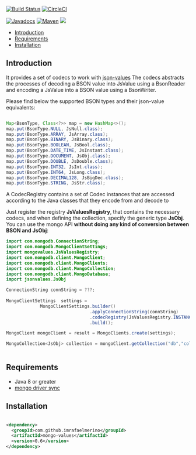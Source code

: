 [![Build Status](https://travis-ci.org/imrafaelmerino/mongo-values.svg?branch=master)](https://travis-ci.org/imrafaelmerino/mongo-values)
[![CircleCI](https://circleci.com/gh/imrafaelmerino/mongo-values/tree/master.svg)](https://circleci.com/gh/imrafaelmerino/mongo-values/tree/master)

[![Javadocs](https://www.javadoc.io/badge/com.github.imrafaelmerino/mongo-values.svg)](https://www.javadoc.io/doc/com.github.imrafaelmerino/mongo-values)
[![Maven](https://img.shields.io/maven-central/v/com.github.imrafaelmerino/mongo-values/0.6)](https://search.maven.org/artifact/com.github.imrafaelmerino/mongo-values/0.6/jar)
[![](https://jitpack.io/v/imrafaelmerino/mongo-values.svg)](https://jitpack.io/#imrafaelmerino/mongo-values)

- [Introduction](#intro)
- [Requirements](#requirements)
- [Installation](#installation)

## <a name="intro"><a/> Introduction 

It provides a set of codecs to work with [json-values](https://github.com/imrafaelmerino/json-values)
The codecs abstracts the processes of decoding a BSON value into JsValue  using a 
BsonReader and encoding a JsValue into a BSON value using a BsonWriter.

Please find below the supported BSON types and their json-value equivalents:

```java    

Map<BsonType, Class<?>> map = new HashMap<>();
map.put(BsonType.NULL, JsNull.class);
map.put(BsonType.ARRAY, JsArray.class);
map.put(BsonType.BINARY, JsBinary.class);
map.put(BsonType.BOOLEAN, JsBool.class);
map.put(BsonType.DATE_TIME, JsInstant.class);
map.put(BsonType.DOCUMENT, JsObj.class);
map.put(BsonType.DOUBLE, JsDouble.class);
map.put(BsonType.INT32, JsInt.class);
map.put(BsonType.INT64, JsLong.class);
map.put(BsonType.DECIMAL128, JsBigDec.class);
map.put(BsonType.STRING, JsStr.class);

``` 

A CodecRegistry contains a set of Codec instances that are accessed according to the Java classes
that they encode from and decode to

Just register the registry **JsValuesRegistry**, that contains the necessary codecs, and
when defining the collection, specify the generic type **JsObj**.
You can use the mongo API **without doing any kind of conversion between BSON and JsObj**:


```java
import com.mongodb.ConnectionString;
import com.mongodb.MongoClientSettings;
import mongovalues.JsValuesRegistry;
import com.mongodb.client.MongoClient;
import com.mongodb.client.MongoClients;
import com.mongodb.client.MongoCollection;
import com.mongodb.client.MongoDatabase;
import jsonvalues.JsObj

ConnectionString connString = ???;
 
MongoClientSettings  settings =
             MongoClientSettings.builder()
                                .applyConnectionString(connString)
                                .codecRegistry(JsValuesRegistry.INSTANCE)
                                .build();

MongoClient mongoClient = result = MongoClients.create(settings);

MongoCollection<JsObj> collection = mongoClient.getCollection("db","collection");
                                                                                                      "Data"
``` 


## <a name="requirements"><a/> Requirements 

   -  Java 8 or greater
   -  [mongo driver sync](https://mongodb.github.io/mongo-java-driver/4.1/whats-new/)

## <a name="installation"><a/> Installation 


```xml

<dependency>
  <groupId>com.github.imrafaelmerino</groupId>
  <artifactId>mongo-values</artifactId>
  <version>0.6</version>
</dependency>

```